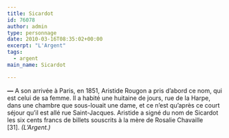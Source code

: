 ```yaml
---
title: Sicardot
id: 76078
author: admin
type: personnage
date: 2010-03-16T08:35:02+00:00
excerpt: "L'Argent"
tags:
  - argent
main_name: Sicardot

---
```

**—** A son arrivée à Paris, en 1851, Aristide Rougon a pris d&rsquo;abord ce nom, qui est celui de sa femme. Il a habité une huitaine de jours, rue de la Harpe, dans une chambre que sous-louait une dame, et ce n&rsquo;est qu&rsquo;après ce court séjour qu&rsquo;il est allé rue Saint-Jacques. Aristide a signé du nom de Sicardot les six cents francs de billets souscrits à la mère de Rosalie Chavaille [31]. _(L&rsquo;Argent.)_
